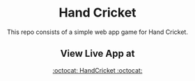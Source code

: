 
<div align="center">

# Hand Cricket
This repo consists of a simple web app game for Hand Cricket.

## View Live App at

<a href="https://arokianivin09.github.io/Handcricket/">:octocat: HandCricket :octocat:</a>

